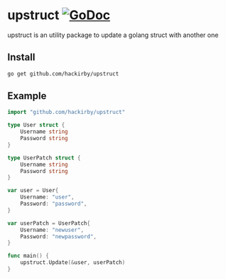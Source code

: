 # upstruct [![GoDoc](http://img.shields.io/badge/go-documentation-blue.svg?style=flat-square)](http://godoc.org/github.com/hackirby/upstruct)

upstruct is an utility package to update a golang struct with another one

## Install

```bash
go get github.com/hackirby/upstruct
```

## Example

```go
import "github.com/hackirby/upstruct"

type User struct {
    Username string
    Password string
}

type UserPatch struct {
    Username string
    Password string
}

var user = User{
    Username: "user",
    Password: "password",
}

var userPatch = UserPatch{
    Username: "newuser",
    Password: "newpassword",
}

func main() {
    upstruct.Update(&user, userPatch)
}
```
